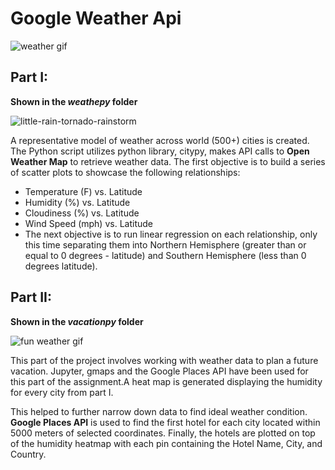 # Google Weather Api

![weather gif](https://user-images.githubusercontent.com/77027814/146243731-e9fed73a-a23e-4d9b-a655-b09be4a42b10.gif)

## Part I:
**Shown in the _weathepy_ folder** 

![little-rain-tornado-rainstorm](https://user-images.githubusercontent.com/77027814/146244624-2f8cd922-ae75-45ba-b68b-71717888ddb2.gif)

A representative model of weather across world (500+) cities is created. The Python script utilizes python library, citypy, makes API calls to **Open Weather Map** to retrieve weather data. The first objective is to build a series of scatter plots to showcase the following relationships:

- Temperature (F) vs. Latitude
- Humidity (%) vs. Latitude
- Cloudiness (%) vs. Latitude
- Wind Speed (mph) vs. Latitude
- The next objective is to run linear regression on each relationship, only this time separating them into Northern Hemisphere (greater than or equal to 0 degrees - latitude) and Southern Hemisphere (less than 0 degrees latitude).

## Part II:
**Shown in the _vacationpy_ folder**

![fun weather gif](https://user-images.githubusercontent.com/77027814/146244506-83b2f85a-b4e1-41e9-923e-33400732a77c.gif)

This part of the project involves working with weather data to plan a future vacation. Jupyter, gmaps and the Google Places API have been used for this part of the assignment.A heat map is generated displaying the humidity for every city from part I.

This helped to further narrow down data to find ideal weather condition. **Google Places API** is used to find the first hotel for each city located within 5000 meters of selected coordinates. Finally, the hotels are plotted on top of the humidity heatmap with each pin containing the Hotel Name, City, and Country.

